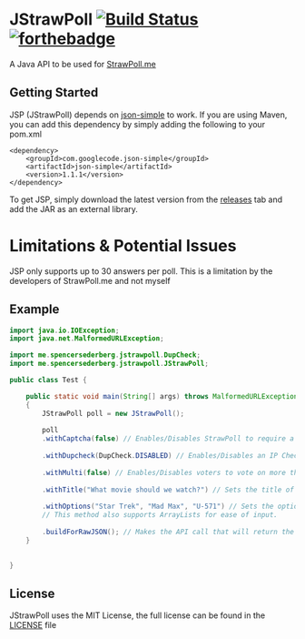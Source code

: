# JStrawPoll [![Build Status](https://travis-ci.org/SSederberg/JStrawPoll.svg?branch=master)](https://travis-ci.org/SSederberg/JStrawPoll) [![forthebadge](http://forthebadge.com/images/badges/built-with-love.svg)](http://forthebadge.com)
A Java API to be used for [StrawPoll.me](http://www.strawpoll.me/)

## Getting Started
JSP (JStrawPoll) depends on [json-simple](https://github.com/fangyidong/json-simple) to work. If you are using Maven, you can add this dependency by simply adding the following to your pom.xml
``` maven
<dependency>
    <groupId>com.googlecode.json-simple</groupId>
    <artifactId>json-simple</artifactId>
    <version>1.1.1</version>
</dependency>
```
To get JSP, simply download the latest version from the [releases](https://github.com/SSederberg/JStrawPoll/releases) tab and add the JAR as an external library.

# Limitations & Potential Issues

JSP only supports up to 30 answers per poll. This is a limitation by the developers of StrawPoll.me and not myself
## Example 

```java
import java.io.IOException;
import java.net.MalformedURLException;

import me.spencersederberg.jstrawpoll.DupCheck;
import me.spencersederberg.jstrawpoll.JStrawPoll;

public class Test {

	public static void main(String[] args) throws MalformedURLException, IOException
    {
        JStrawPoll poll = new JStrawPoll();
        
        poll
        .withCaptcha(false) // Enables/Disables StrawPoll to require a Captcha check to vote Default: FALSE
        
        .withDupcheck(DupCheck.DISABLED) // Enables/Disables an IP Check to prevent multiple entries by the same person. Default: NORMAL
        
        .withMulti(false) // Enables/Disables voters to vote on more than once choice. Default: false
        
        .withTitle("What movie should we watch?") // Sets the title of your StrawPoll (REQUIRED TO WORK)
        
        .withOptions("Star Trek", "Mad Max", "U-571") // Sets the options your voters can choose from
        // This method also supports ArrayLists for ease of input. 
        
        .buildForRawJSON(); // Makes the API call that will return the JSON created by StrawPoll
    }

    
}

```
## License 

JStrawPoll uses the MIT License, the full license can be found in the [LICENSE](https://github.com/SSederberg/JStrawPoll/blob/master/LICENSE) file
